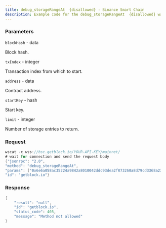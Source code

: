```yaml
---
title: debug_storageRangeAt  {disallowed} - Binance Smart Chain
description: Example code for the debug_storageRangeAt  {disallowed} ws method. Сomplete guide on how to use debug_storageRangeAt  {disallowed} ws in GetBlock.io Web3 documentation.
---
```


### Parameters


`blockHash` - data

Block hash.

`txIndex` - integer

Transaction index from which to start.

`address` - data

Contract address.

`startKey` - hash

Start key.

`limit` - integer

Number of storage entries to return.

### Request

``` java
wscat -c wss://bsc.getblock.io/YOUR-API-KEY/mainnet/ 
# wait for connection and send the request body 
{"jsonrpc": "2.0",
"method": "debug_storageRangeAt",
"params": ["0x6e6a058ac35224a9842a8010042ddc93dea2f073260a8d79cd3368a232c3e7ed", 3, "0x0a8156e7ee392d885d10eaa86afd0e323afdcd95", "0xc94770007dda54cF92009BFF0dE90c06F603a09f", 1],
"id": "getblock.io"}
```

###  Response

``` java
{
    "result": "null",
    "id": "getblock.io",
    "status_code": 405,
    "message": "Method not allowed"
}
```

